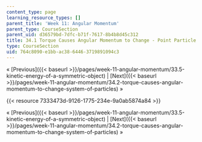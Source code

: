 ```yaml
---
content_type: page
learning_resource_types: []
parent_title: 'Week 11: Angular Momentum'
parent_type: CourseSection
parent_uid: d36579bd-7dfc-b71f-7617-8b4b8d45c312
title: 34.1 Torque Causes Angular Momentum to Change - Point Particle
type: CourseSection
uid: 764c8090-e1bb-ac38-6446-3719891094c3
---
```


« [Previous]({{< baseurl >}}/pages/week-11-angular-momentum/33.5-kinetic-energy-of-a-symmetric-object) | [Next]({{< baseurl >}}/pages/week-11-angular-momentum/34.2-torque-causes-angular-momentum-to-change-system-of-particles) »

{{< resource 7333473d-9126-1775-234e-9a0ab5874a84 >}}

« [Previous]({{< baseurl >}}/pages/week-11-angular-momentum/33.5-kinetic-energy-of-a-symmetric-object) | [Next]({{< baseurl >}}/pages/week-11-angular-momentum/34.2-torque-causes-angular-momentum-to-change-system-of-particles) »